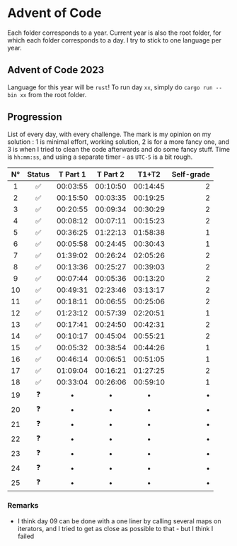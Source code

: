 # Advent of Code

Each folder corresponds to a year.
Current year is also the root folder, for which each folder corresponds to a day. I try to stick to one language per year.

## Advent of Code 2023
Language for this year will be `rust`! To run day `xx`, simply do `cargo run --bin xx` from the root folder.

## Progression

List of every day, with every challenge. The mark is my opinion on my solution : 1 is minimal effort, working solution, 2 is for a more fancy one, and 3 is when I tried to clean the code afterwards and do some fancy stuff.
Time is `hh:mm:ss`, and using a separate timer - as `UTC-5` is a bit rough.

| N° | Status | T Part 1 | T Part 2 | T1+T2 | Self-grade |
| :--: | :------: | :--------: | :--------: | :-----: | -------: |
|1 |✅| 00:03:55 | 00:10:50 | 00:14:45 | 2 |
|2 |✅| 00:15:50 | 00:03:35 | 00:19:25 | 2 |
|3 |✅| 00:20:55 | 00:09:34 | 00:30:29 | 2 |
|4 |✅| 00:08:12 | 00:07:11 | 00:15:23 | 2 |
|5 |✅| 00:36:25 | 01:22:13 | 01:58:38 | 1 |
|6 |✅| 00:05:58 | 00:24:45 | 00:30:43 | 1 |
|7 |✅| 01:39:02 | 00:26:24 | 02:05:26 | 2 |
|8 |✅| 00:13:36 | 00:25:27 | 00:39:03 | 2 |
|9 |✅| 00:07:44 | 00:05:36 | 00:13:20 | 2 |
|10|✅| 00:49:31 | 02:23:46 | 03:13:17 | 2 |
|11|✅| 00:18:11 | 00:06:55 | 00:25:06 | 2 |
|12|✅| 01:23:12 | 00:57:39 | 02:20:51 | 1 |
|13|✅| 00:17:41 | 00:24:50 | 00:42:31 | 2 |
|14|✅| 00:10:17 | 00:45:04 | 00:55:21 | 2 |
|15|✅| 00:05:32 | 00:38:54 | 00:44:26 | 1 |
|16|✅| 00:46:14 | 00:06:51 | 00:51:05 | 1 |
|17|✅| 01:09:04 | 00:16:21 | 01:27:25 | 2 |
|18|✅| 00:33:04 | 00:26:06 | 00:59:10 | 1 |
|19|❓|•|•|•|•|
|20|❓|•|•|•|•|
|21|❓|•|•|•|•|
|22|❓|•|•|•|•|
|23|❓|•|•|•|•|
|24|❓|•|•|•|•|
|25|❓|•|•|•|•|

### Remarks

- I think day 09 can be done with a one liner by calling several maps on iterators, and I tried to get as close as possible to that - but I think I failed
